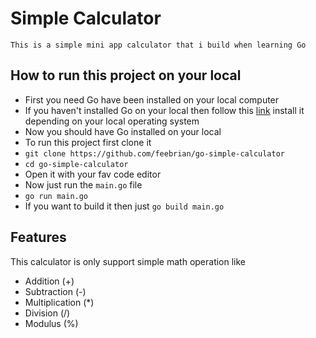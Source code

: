 # **Simple Calculator**

    This is a simple mini app calculator that i build when learning Go

## How to run this project on your local

- First you need Go have been installed on your local computer
- If you haven't installed Go on your local then follow this [link](https://go.dev/dl/) install it depending on your local operating system
- Now you should have Go installed on your local
- To run this project first clone it
- `git clone https://github.com/feebrian/go-simple-calculator`
- `cd go-simple-calculator`
- Open it with your fav code editor
- Now just run the `main.go` file
- `go run main.go`
- If you want to build it then just `go build main.go`

## Features

This calculator is only support simple math operation like

- Addition (+)
- Subtraction (-)
- Multiplication (\*)
- Division (/)
- Modulus (%)
